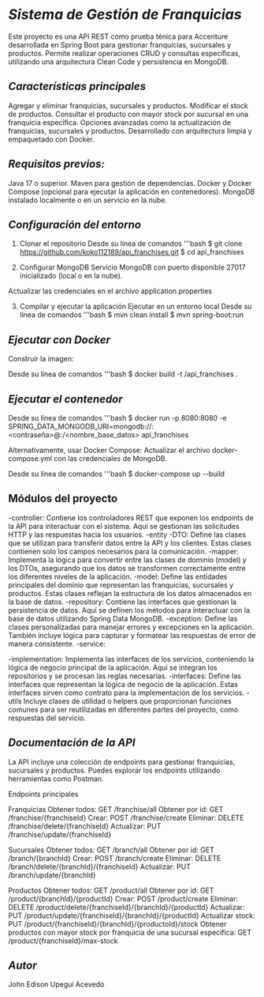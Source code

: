 # *Sistema de Gestión de Franquicias*
Este proyecto es una API REST como prueba ténica para Accenture desarrollada en Spring Boot para gestionar franquicias, sucursales y productos. Permite realizar operaciones CRUD y consultas específicas, utilizando una arquitectura Clean Code y persistencia en MongoDB.

## *Características principales*
Agregar y eliminar franquicias, sucursales y productos.
Modificar el stock de productos.
Consultar el producto con mayor stock por sucursal en una franquicia específica.
Opciones avanzadas como la actualización de  franquicias, sucursales y productos.
Desarrollado con arquitectura limpia y empaquetado con Docker.

## *Requisitos previos:*
Java 17 o superior.
Maven para gestión de dependencias.
Docker y Docker Compose (opcional para ejecutar la aplicación en contenedores).
MongoDB instalado localmente o en un servicio en la nube.

## *Configuración del entorno*
1. Clonar el repositorio
Desde su línea de comandos
'''bash
$ git clone https://github.com/koko112189/api_franchises.git
$ cd api_franchises

3. Configurar MongoDB
 Servicio MongoDB con puerto disponible 27017 inicializado (local o en la nube).

Actualizar las credenciales en el archivo application.properties

3. Compilar y ejecutar la aplicación
Ejecutar en un entorno local
Desde su línea de comandos
'''bash
$ mvn clean install
$ mvn spring-boot:run

## *Ejecutar con Docker*
Construir la imagen:

Desde su línea de comandos
'''bash
$ docker build -t /api_franchises .


## *Ejecutar el contenedor*

Desde su línea de comandos
'''bash
$ docker run -p 8080:8080 -e SPRING_DATA_MONGODB_URI=mongodb://<usuario>:<contraseña>@<host>:<puerto>/<nombre_base_datos> api_franchises


Alternativamente, usar Docker Compose:
Actualizar el archivo docker-compose.yml con las credenciales de MongoDB.

Desde su línea de comandos
'''bash
$ docker-compose up --build

## **Módulos del proyecto**
-controller:
Contiene los controladores REST que exponen los endpoints de la API para interactuar con el sistema. Aquí se gestionan las solicitudes HTTP y las respuestas hacia los usuarios.
-entity
  -DTO:
  Define las clases que se utilizan para transferir datos entre la API y los clientes. Estas clases contienen solo los campos necesarios para la comunicación.
  -mapper:
  Implementa la lógica para convertir entre las clases de dominio (model) y los DTOs, asegurando que los datos se transformen correctamente entre los diferentes niveles de la aplicación.
  -model:
  Define las entidades principales del dominio que representan las franquicias, sucursales y productos. Estas clases reflejan la estructura de los datos almacenados en la base de datos.
  -repository:
  Contiene las interfaces que gestionan la persistencia de datos. Aquí se definen los métodos para interactuar con la base de datos utilizando Spring Data MongoDB.
-exception:
Define las clases personalizadas para manejar errores y excepciones en la aplicación. También incluye lógica para capturar y formatear las respuestas de error de manera consistente.
-service:

  -implementation:
  Implementa las interfaces de los servicios, conteniendo la lógica de negocio principal de la aplicación. Aquí se integran los repositorios y se procesan las reglas necesarias.
  -interfaces:
  Define las interfaces que representan la lógica de negocio de la aplicación. Estas interfaces sirven como contrato para la implementación de los servicios.
-utils
Incluye clases de utilidad o helpers que proporcionan funciones comunes para ser reutilizadas en diferentes partes del proyecto, como respuestas del servicio.


## *Documentación de la API*
La API incluye una colección de endpoints para gestionar franquicias, sucursales y productos. Puedes explorar los endpoints utilizando herramientas como Postman.

Endpoints principales

Franquicias
Obtener todos: GET /franchise/all
Obtener por id: GET /franchise/{franchiseId}
Crear: POST /franchise/create
Eliminar: DELETE /franchise/delete/{franchiseId}
Actualizar: PUT /franchise/update/{franchiseId}

Sucursales
Obtener todos: GET /branch/all
Obtener por id: GET /branch/{branchId}
Crear: POST /branch/create
Eliminar: DELETE /branch/delete/{branchId}/{franchiseId}
Actualizar: PUT /branch/update/{branchId}

Productos
Obtener todos: GET /product/all
Obtener por id: GET /product/{branchId}/{productId}
Crear: POST /product/create
Eliminar: DELETE /product/delete/{franchiseId}/{branchId}/{productId}
Actualizar: PUT /product/update/{franchiseId}/{branchId}/{productId}
Actualizar stock: PUT /product/{franchiseId}/{branchId}/{productoId}/stock
Obtener productos con mayor stock por franquicia de una sucursal específica: GET /product/{franchiseId}/max-stock

## *Autor*
John Edison Upegui Acevedo
